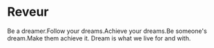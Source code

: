 # Reveur
Be a dreamer.Follow your dreams.Achieve your dreams.Be someone's dream.Make them achieve it.
Dream is what we live for and with.
